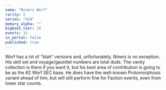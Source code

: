 ```yaml
---
name: "Niners Worf"
rarity: 5
series: "ds9"
memory_alpha: ""
bigbook_tier: 10
events: 16
in_portal: false
published: true
---
```


Worf has a lot of "blah" versions and, unfortunately, Niners is no exception. His skill set and voyage/gauntlet numbers are total duds. The vanity collection is there if you want it, but his best area of contribution is going to be as the #2 Worf SEC base. He does have the well-known Protomorphosis variant ahead of him, but will still perform fine for Faction events, even from lower star counts.
